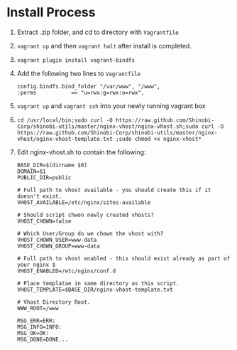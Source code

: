 # Install Process

1. Extract .zip folder, and cd to directory with `Vagrantfile`
2. `vagrant up` and then `vagrant halt` after install is completed.
3. `vagrant plugin install vagrant-bindfs`
4. Add the following two lines to `Vagrantfile`

    ```
    config.bindfs.bind_folder "/var/www", "/www",
    :perms           => "u=rwx:g=rwx:o=rwx",
    ```
    
5. `vagrant up` and `vagrant ssh` into your newly running vagrant box
6. `cd /usr/local/bin;sudo curl -O https://raw.github.com/Shinobi-Corp/shinobi-utils/master/nginx-vhost/nginx-vhost.sh;sudo curl -O https://raw.github.com/Shinobi-Corp/shinobi-utils/master/nginx-vhost/nginx-vhost-template.txt
;sudo chmod +x nginx-vhost*`

7. Edit nginx-vhost.sh to contain the following:

    ```
    BASE_DIR=$(dirname $0)
    DOMAIN=$1
    PUBLIC_DIR=public

    # Full path to vhost available - you should create this if it doesn't exist.
    VHOST_AVAILABLE=/etc/nginx/sites-available

    # Should script chwon newly created vhosts?
    VHOST_CHOWN=false

    # Which User/Group do we chown the vhost with?
    VHOST_CHOWN_USER=www-data
    VHOST_CHOWN_GROUP=www-data

    # Full path to vhost enabled - this should exist already as part of your nginx $
    VHOST_ENABLED=/etc/nginx/conf.d

    # Place templatae in same directory as this script.
    VHOST_TEMPLATE=$BASE_DIR/nginx-vhost-template.txt

    # Vhost Directory Root.
    WWW_ROOT=/www

    MSG_ERR=ERR:
    MSG_INFO=INFO:
    MSG_OK=OK:
    MSG_DONE=DONE...
    ```
